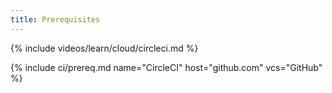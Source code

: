 ```yaml
---
title: Prerequisites
---
```


{% include videos/learn/cloud/circleci.md %}

{% include ci/prereq.md name="CircleCI" host="github.com" vcs="GitHub" %}
